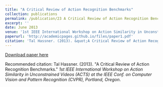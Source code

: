 ```yaml
---
title: "A Critical Review of Action Recognition Benchmarks"
collection: publications
permalink: /publication/23 A Critical Review of Action Recognition Benchmarks
excerpt: ''
date: June 2013
venue: '1st IEEE International Workshop on Action Similarity in Unconstrained Videos (ACTS) at the IEEE Conf. on Computer Vision and Pattern Recognition (CVPR), Portland, Oregon'
paperurl: 'http://academicpages.github.io/files/paper1.pdf'
citation: 'Tal Hassner. (2013). &quot;A Critical Review of Action Recognition Benchmarks.&quot; <i>1st IEEE International Workshop on Action Similarity in Unconstrained Videos (ACTS) at the IEEE Conf. on Computer Vision and Pattern Recognition (CVPR), Portland, Oregon</i>'
---
```


[Download paper here](http://academicpages.github.io/files/paper1.pdf)

Recommended citation: Tal Hassner. (2013). "A Critical Review of Action Recognition Benchmarks." <i>1st IEEE International Workshop on Action Similarity in Unconstrained Videos (ACTS) at the IEEE Conf. on Computer Vision and Pattern Recognition (CVPR), Portland, Oregon</i>.
